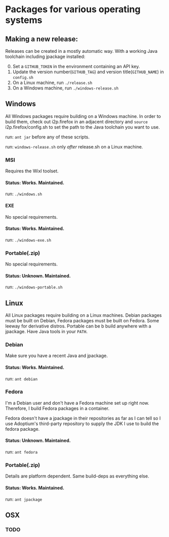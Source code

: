 Packages for various operating systems
======================================

Making a new release:
---------------------

Releases can be created in a mostly automatic way. With a working Java toolchain
including jpackage installed:

0. Set a `GITHUB_TOKEN` in the environment containing an API key.
1. Update the version number(`GITHUB_TAG`) and version title(`GITHUB_NAME`) in `config.sh`
2. On a Linux machine, run `./release.sh`
3. On a Windows machine, run `./windows-release.sh`


Windows
-------

All Windows packages require building on a Windows machine. In order to build
them, check out i2p.firefox in an adjacent directory and `source` i2p.firefox/config.sh
to set the path to the Java toolchain you want to use.

run: `ant jar` before any of these scripts.

run: `windows-release.sh` only *after* release.sh on a Linux machine.

### MSI

Requires the Wixl toolset.

#### Status: Works. Maintained.

run: `./windows.sh`

#### EXE

No special requirements.

#### Status: Works. Maintained.

run: `./windows-exe.sh`

### Portable(.zip)

No special requirements.

#### Status: Unknown. Maintained.

run: `./windows-portable.sh`

Linux
-----

All Linux packages require building on a Linux machines. Debian packages must
be built on Debian, Fedora packages must be built on Fedora. Some leeway for
derivative distros. Portable can be b build anywhere with a jpackage. Have
Java tools in your `PATH`.

### Debian

Make sure you have a recent Java and jpackage.

#### Status: Works. Maintained.

run: `ant debian`

### Fedora

I'm a Debian user and don't have a Fedora machine set up right now.  Therefore,
I build Fedora packages in a container.

Fedora doesn't have a jpackage in their repositories as far as I can tell so I use
Adoptium's third-party repository to supply the JDK I use to build the fedora
package.

#### Status: Unknown. Maintained.

run: `ant fedora`

### Portable(.zip)

Details are platform dependent. Same build-deps as everything else.

#### Status: Works. Maintained.

run: `ant jpackage`

OSX
---

### TODO
